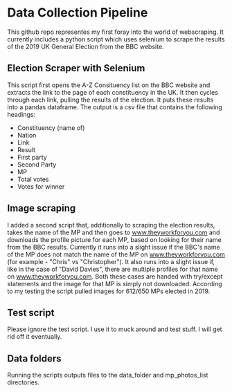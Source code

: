 # Data Collection Pipeline

This github repo representes my first foray into the world of webscraping. It currently includes a python script which uses selenium to scrape the results of the 2019 UK General Election from the BBC website.

## Election Scraper with Selenium
This script first opens the A-Z Consituency list on the BBC website and extracts the link to the page of each constituency in the UK. It then cycles through each link, pulling the results of the election. It puts these results into a pandas dataframe.
The output is a csv file that contains the following headings:
- Constituency (name of)
- Nation
- Link
- Result
- First party
- Second Party
- MP
- Total votes
- Votes for winner

## Image scraping
I added a second script that, additionally to scraping the election results, takes the name of the MP and then goes to www.theyworkforyou.com and downloads the profile picture for each MP, based on looking for their name from the BBC results. Currently it runs into a slight issue if the BBC's name of the MP does not match the name of the MP on www.theyworkforyou.com (for example - "Chris" vs "Christopher"). It also runs into a slight issue if, like in the case of "David Davies", there are multiple profiles for that name on www.theyworkforyou.com. Both these cases are handed with try/except statements and the image for that MP is simply not downloaded. According to my testing the script pulled images for 612/650 MPs elected in 2019.

## Test script
Please ignore the test script. I use it to muck around and test stuff. I will get rid off it eventually.

## Data folders
Running the scripts outputs files to the data_folder and mp_photos_list directories.